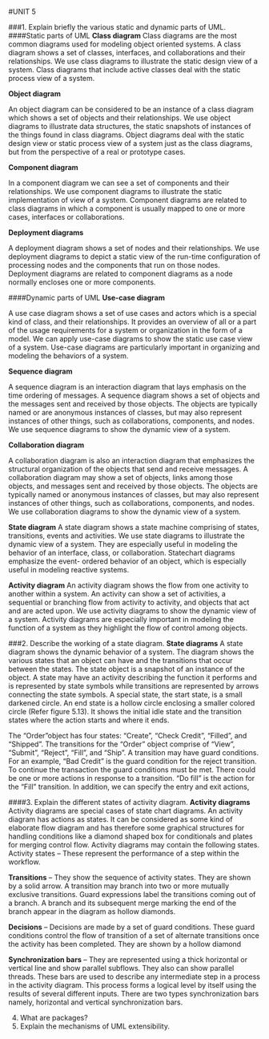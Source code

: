 #UNIT 5

###1. Explain briefly the various static and dynamic parts of UML.
####Static parts of UML
**Class diagram**
Class diagrams are the most common diagrams used for modeling object
oriented systems. A class diagram shows a set of classes, interfaces, and
collaborations and their relationships. We use class diagrams to illustrate
the static design view of a system. Class diagrams that include active
classes deal with the static process view of a system.

**Object diagram**

An object diagram can be considered to be an instance of a class diagram
which shows a set of objects and their relationships. We use object
diagrams to illustrate data structures, the static snapshots of instances of
the things found in class diagrams. Object diagrams deal with the static
design view or static process view of a system just as the class diagrams,
but from the perspective of a real or prototype cases.

**Component diagram**

In a component diagram we can see a set of components and their
relationships. We use component diagrams to illustrate the static
implementation of view of a system. Component diagrams are related to
class diagrams in which a component is usually mapped to one or more
cases, interfaces or collaborations.

**Deployment diagrams**

A deployment diagram shows a set of nodes and their relationships. We use
deployment diagrams to depict a static view of the run-time configuration of
processing nodes and the components that run on those nodes.
Deployment diagrams are related to component diagrams as a node
normally encloses one or more components.

####Dynamic parts of UML
**Use-case diagram**

A use case diagram shows a set of use cases and actors which is a special
kind of class, and their relationships. It provides an overview of all or a part
of the usage requirements for a system or organization in the form of a
model. We can apply use-case diagrams to show the static use case view of
a system. Use-case diagrams are particularly important in organizing and
modeling the behaviors of a system.

**Sequence diagram**

A sequence diagram is an interaction diagram that lays emphasis on the
time ordering of messages. A sequence diagram shows a set of objects and
the messages sent and received by those objects. The objects are typically
named or are anonymous instances of classes, but may also represent
instances of other things, such as collaborations, components, and nodes.
We use sequence diagrams to show the dynamic view of a system.

**Collaboration diagram**

A collaboration diagram is also an interaction diagram that emphasizes the
structural organization of the objects that send and receive messages. A
collaboration diagram may show a set of objects, links among those objects,
and messages sent and received by those objects. The objects are typically
named or anonymous instances of classes, but may also represent
instances of other things, such as collaborations, components, and nodes.
We use collaboration diagrams to show the dynamic view of a system.

**State diagram**
A state diagram shows a state machine comprising of states, transitions,
events and activities. We use state diagrams to illustrate the dynamic view
of a system. They are especially useful in modeling the behavior of an
interface, class, or collaboration. Statechart diagrams emphasize the event-
ordered behavior of an object, which is especially useful in modeling
reactive systems.

**Activity diagram**
An activity diagram shows the flow from one activity to another within a
system. An activity can show a set of activities, a sequential or branching
flow from activity to activity, and objects that act and are acted upon. We
use activity diagrams to show the dynamic view of a system. Activity
diagrams are especially important in modeling the function of a system as
they highlight the flow of control among objects.


###2. Describe the working of a state diagram.
**State diagrams**
A state diagram shows the dynamic behavior of a system. The diagram
shows the various states that an object can have and the transitions that
occur between the states.
The state object is a snapshot of an instance of the object. A state may have
an activity describing the function it performs and is represented by state
symbols while transitions are represented by arrows connecting the state
symbols. A special state, the start state, is a small darkened circle. An end
state is a hollow circle enclosing a smaller colored circle (Refer figure 5.13).
It shows the initial idle state and the transition states where the action starts
and where it ends.

The “Order”object has four states: “Create”, “Check Credit”, “Filled”, and “Shipped”. The
transitions for the “Order” object comprise of “View”, “Submit”, “Reject”,
“Fill”, and “Ship”. A transition may have guard conditions. For an example,
“Bad Credit” is the guard condition for the reject transition. To continue the
transaction the guard conditions must be met. There could be one or more
actions in response to a transition. “Do fill” is the action for the “Fill”
transition. In addition, we can specify the entry and exit actions, 

####3. Explain the different states of activity diagram.
**Activity diagrams**
Activity diagrams are special cases of state chart diagrams. An activity
diagram has actions as states. It can be considered as some kind of
elaborate flow diagram and has therefore some graphical structures for
handling conditions like a diamond shaped box for conditionals and plates
for merging control flow. Activity diagrams may contain the following states.
Activity states – These represent the performance of a step within the
workflow.

**Transitions** – They show the sequence of activity states. They are shown
by a solid arrow. A transition may branch into two or more mutually
exclusive transitions. Guard expressions label the transitions coming out of
a branch. A branch and its subsequent merge marking the end of the branch
appear in the diagram as hollow diamonds.

**Decisions** – Decisions are made by a set of guard conditions. These guard
conditions control the flow of transition of a set of alternate transitions once
the activity has been completed. They are shown by a hollow diamond

**Synchronization bars** – They are represented using a thick horizontal or
vertical line and show parallel subflows. They also can show parallel
threads. These bars are used to describe any intermediate step in a process
in the activity diagram. This process forms a logical level by itself using the
results of several different inputs. There are two types synchronization bars
namely, horizontal and vertical synchronization bars.

4. What are packages?
5. Explain the mechanisms of UML extensibility.